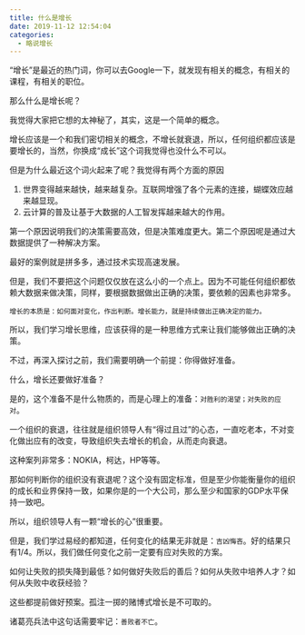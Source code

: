 ```yaml
---
title: 什么是增长
date: 2019-11-12 12:54:04
categories:
  - 略说增长
---
```


“增长”是最近的热门词，你可以去Google一下，就发现有相关的概念，有相关的课程，有相关的职位。

那么什么是增长呢？
<!--more-->

我觉得大家把它想的太神秘了，其实，这是一个简单的概念。

增长应该是一个和我们密切相关的概念，不增长就衰退，所以，任何组织都应该是要增长的，当然，你换成“成长”这个词我觉得也没什么不可以。

但是为什么最近这个词火起来了呢？我觉得有两个方面的原因

1. 世界变得越来越快，越来越复杂。互联网增强了各个元素的连接，蝴蝶效应越来越显现。
2. 云计算的普及让基于大数据的人工智发挥越来越大的作用。

第一个原因说明我们的决策需要高效，但是决策难度更大。第二个原因呢是通过大数据提供了一种解决方案。

最好的案例就是拼多多，通过技术实现高速发展。

但是，我们不要把这个问题仅仅放在这么小的一个点上。因为不可能任何组织都依赖大数据来做决策，同样，要根据数据做出正确的决策，要依赖的因素也非常多。

`增长的本质是：如何面对变化，作出判断。增长能力，就是持续做出正确决定的能力。`

所以，我们学习增长思维，应该获得的是一种思维方式来让我们能够做出正确的决策。

不过，再深入探讨之前，我们需要明确一个前提：你得做好准备。

什么，增长还要做好准备？

是的，这个准备不是什么物质的，而是心理上的准备：`对胜利的渴望；对失败的应对`。

一个组织的衰退，往往就是组织领导人有“得过且过”的心态，一直吃老本，不对变化做出应有的改变，导致组织失去增长的机会，从而走向衰退。

这种案列非常多：NOKIA，柯达，HP等等。

那如何判断你的组织没有衰退呢？这个没有固定标准，但是至少你能衡量你的组织的成长和业界保持一致，如果你是的一个大公司，那么至少和国家的GDP水平保持一致吧。

所以，组织领导人有一颗“增长的心”很重要。

但是，我们学过易经的都知道，任何变化的结果无非就是：`吉凶悔吝`。好的结果只有1/4。所以，我们做任何变化之前一定要有应对失败的方案。

如何让失败的损失降到最低？如何做好失败后的善后？如何从失败中培养人才？如何从失败中收获经验？

这些都提前做好预案。孤注一掷的赌博式增长是不可取的。

诸葛亮兵法中这句话需要牢记：`善败者不亡`。

